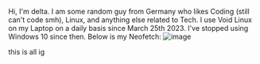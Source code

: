 Hi, I'm delta. I am some random guy from Germany who likes Coding (still can't code smh), Linux, and anything else related to Tech.
I use Void Linux on my Laptop on a daily basis since March 25th 2023. I've stopped using Windows 10 since then.
Below is my Neofetch:
![image](https://user-images.githubusercontent.com/86793541/227712456-3f543dc4-575f-4f58-8331-f2e99a3a470a.png)







this is all ig

